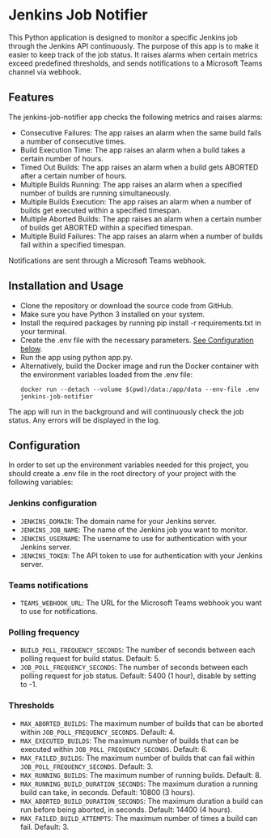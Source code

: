 # Jenkins Job Notifier
This Python application is designed to monitor a specific Jenkins job through the Jenkins API continuously. The purpose of this app is to make it easier to keep track of the job status. It raises alarms when certain metrics exceed predefined thresholds, and sends notifications to a Microsoft Teams channel via webhook.

## Features
The jenkins-job-notifier app checks the following metrics and raises alarms:

- Consecutive Failures: The app raises an alarm when the same build fails a number of consecutive times.
- Build Execution Time: The app raises an alarm when a build takes a certain number of hours.
- Timed Out Builds: The app raises an alarm when a build gets ABORTED after a certain number of hours.
- Multiple Builds Running: The app raises an alarm when a specified number of builds are running simultaneously.
- Multiple Builds Execution: The app raises an alarm when a number of builds get executed within a specified timespan.
- Multiple Aborted Builds: The app raises an alarm when a certain number of builds get ABORTED within a specified timespan.
- Multiple Build Failures: The app raises an alarm when a number of builds fail within a specified timespan.

Notifications are sent through a Microsoft Teams webhook.

## Installation and Usage
- Clone the repository or download the source code from GitHub.
- Make sure you have Python 3 installed on your system.
- Install the required packages by running pip install -r requirements.txt in your terminal.
- Create the .env file with the necessary parameters. [See Configuration below](#configuration).
- Run the app using python app.py.
- Alternatively, build the Docker image and run the Docker container with the environment variables loaded from the .env file:
    ```
    docker run --detach --volume $(pwd)/data:/app/data --env-file .env jenkins-job-notifier
    ```

The app will run in the background and will continuously check the job status. Any errors will be displayed in the log.

## Configuration
In order to set up the environment variables needed for this project, you should create a .env file in the root directory of your project with the following variables:

### Jenkins configuration
- `JENKINS_DOMAIN`: The domain name for your Jenkins server.
- `JENKINS_JOB_NAME`: The name of the Jenkins job you want to monitor.
- `JENKINS_USERNAME`: The username to use for authentication with your Jenkins server.
- `JENKINS_TOKEN`: The API token to use for authentication with your Jenkins server.

### Teams notifications
- `TEAMS_WEBHOOK_URL`: The URL for the Microsoft Teams webhook you want to use for notifications.

### Polling frequency
- `BUILD_POLL_FREQUENCY_SECONDS`: The number of seconds between each polling request for build status. Default: 5.
- `JOB_POLL_FREQUENCY_SECONDS`: The number of seconds between each polling request for job status. Default: 5400 (1 hour), disable by setting to -1.

### Thresholds
- `MAX_ABORTED_BUILDS`: The maximum number of builds that can be aborted within `JOB_POLL_FREQUENCY_SECONDS`. Default: 4.
- `MAX_EXECUTED_BUILDS`: The maximum number of builds that can be executed within `JOB_POLL_FREQUENCY_SECONDS`. Default: 6.
- `MAX_FAILED_BUILDS`: The maximum number of builds that can fail within `JOB_POLL_FREQUENCY_SECONDS`. Default: 3.
- `MAX_RUNNING_BUILDS`: The maximum number of running builds. Default: 8.
- `MAX_RUNNING_BUILD_DURATION_SECONDS`: The maximum duration a running build can take, in seconds. Default: 10800 (3 hours).
- `MAX_ABORTED_BUILD_DURATION_SECONDS`: The maximum duration a build can run before being aborted, in seconds. Default: 14400 (4 hours).
- `MAX_FAILED_BUILD_ATTEMPTS`: The maximum number of times a build can fail. Default: 3.
